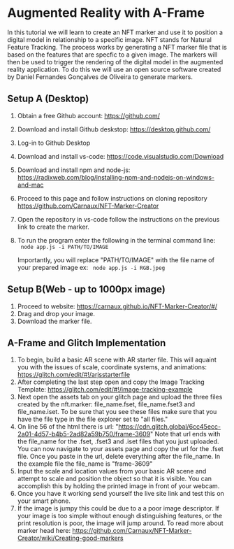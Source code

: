 # Augmented Reality with A-Frame

In this tutorial we will learn to create an NFT marker and use it to position a digital model in relationship to a specific image.  NFT stands for Natural Feature Tracking. The process works by generating a NFT marker file that is based on the features that are specfic to a given image. The markers will then be used to trigger the rendering of the digital model in the augmented reality application. To do this we will use an open source software created by Daniel Fernandes Gonçalves de Oliveira to generate markers. 

## Setup A (Desktop)
1. Obtain a free Github account: https://github.com/
2. Download and install Github deskstop: https://desktop.github.com/
3. Log-in to Github Desktop
4. Download and install vs-code:  https://code.visualstudio.com/Download
5. Download and install npm and node-js: https://radixweb.com/blog/installing-npm-and-nodejs-on-windows-and-mac
6. Proceed to this page and follow instructions on cloning repository https://github.com/Carnaux/NFT-Marker-Creator
7. Open the repository in vs-code follow the instructions on the previous link to create the marker. 
8. To run the program enter the following in the terminal command line:   
    ` node app.js -i PATH/TO/IMAGE`

    Importantly, you will replace "PATH/TO/IMAGE" with the file name of your prepared image ex:
    ` node app.js -i RGB.jpeg`


## Setup B(Web - up to 1000px image)

1. Proceed to website:  https://carnaux.github.io/NFT-Marker-Creator/#/
2. Drag and drop your image.
3. Download the marker file.

## A-Frame and Glitch Implementation
1. To begin, build a basic AR scene with AR starter file. This will aquaint you with the issues of scale, coordinate systems, and animations: https://glitch.com/edit/#!/arjsstarterfile
2. After completing the last step open and copy the Image Tracking Template:  https://glitch.com/edit/#!/image-tracking-example
3. Next open the assets tab on your glitch page and upload the three files created by the nft.marker:  file_name.fset, file_name.fset3 and file_name.iset.  To be sure that you see these files make sure that you have the file type in the file explorer set to "all files."
4. On line 56 of the html there is url: "https://cdn.glitch.global/6cc45ecc-2a01-4d57-b4b5-2ad82a59b750/frame-3609" Note that url ends with the file_name for the .fset, .fset3 and .iset files that you just uploaded.  You can now navigate to your assets page and copy the url for the .fset file. Once you paste in the url, delete everything after the file_name.  In the example file the file_name is "frame-3609"
5. Input the scale and location values from your basic AR scene and attempt to scale and position the object so that it is visible. You can accomplish this by holding the printed image in front of your webcam.  
6. Once you have it working send yourself the live site link and test this on your smart phone.
7. If the image is jumpy this could be due to a a poor image descriptor.  If your image is too simple without enough distinguishing features, or the print resolution is poor, the image will jump around. To read more about marker head here: https://github.com/Carnaux/NFT-Marker-Creator/wiki/Creating-good-markers
